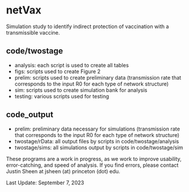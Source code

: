# netVax

Simulation study to identify indirect protection of vaccination with a transmissible vaccine.
## code/twostage
- analysis: each script is used to create all tables
- figs: scripts used to create Figure 2
- prelim: scripts used to create preliminary data (transmission rate that corresponds to the input R0 for each type of network structure)
- sim: scripts used to create simulation bank for analysis
- testing: various scripts used for testing

## code_output
- prelim: preliminary data necessary for simulations (transmission rate that corresponds to the input R0 for each type of network structure)
- twostage/rData: all output files by scripts in code/twostage/analysis
- twostage/sims: all simulations output by scripts in code/twostage/sim

These programs are a work in progress, as we work to improve usability, error-catching, and speed of analysis. If you find errors, please contact Justin Sheen at jsheen (at) princeton (dot) edu.

Last Update: September 7, 2023
